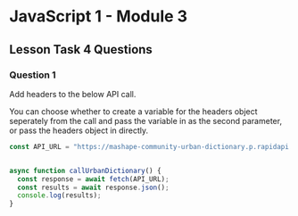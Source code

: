 # JavaScript 1 - Module 3

## Lesson Task 4 Questions

### Question 1

Add headers to the below API call.

You can choose whether to create a variable for the headers object seperately from the call and pass the variable in as the second parameter, or pass the headers object in directly.

```js
const API_URL = "https://mashape-community-urban-dictionary.p.rapidapi.com/define?term=wat";


async function callUrbanDictionary() {
  const response = await fetch(API_URL);
  const results = await response.json();
  console.log(results);
}
```
